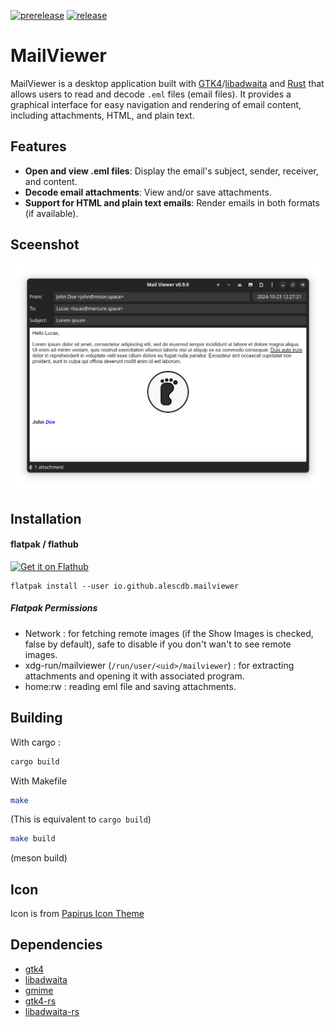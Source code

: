 [![prerelease](https://github.com/alescdb/mailviewer/actions/workflows/prerelease.yml/badge.svg)](https://github.com/alescdb/mailviewer/actions/workflows/prerelease.yml)
[![release](https://github.com/alescdb/mailviewer/actions/workflows/release.yml/badge.svg)](https://github.com/alescdb/mailviewer/actions/workflows/release.yml)

# MailViewer

MailViewer is a desktop application built with [GTK4](https://www.gtk.org/)/[libadwaita](https://gnome.pages.gitlab.gnome.org/libadwaita/doc/main/index.html) and [Rust](https://www.rust-lang.org/) that allows users to read and decode `.eml` files (email files). It provides a graphical interface for easy navigation and rendering of email content, including attachments, HTML, and plain text.

## Features

- **Open and view .eml files**: Display the email's subject, sender, receiver, and content.
- **Decode email attachments**: View and/or save attachments.
- **Support for HTML and plain text emails**: Render emails in both formats (if available).


## Sceenshot

![Screenshot](images/mailviewer.png)

## Installation

#### flatpak / flathub

[![](https://flathub.org/api/badge?svg&locale=en 'Get it on Flathub')](https://flathub.org/apps/io.github.alescdb.mailviewer)

```
flatpak install --user io.github.alescdb.mailviewer
```

##### Flatpak Permissions

- Network : for fetching remote images (if the Show Images is checked, false by default), safe to disable if you don't wan't to see remote images.
- xdg-run/mailviewer (`/run/user/<uid>/mailviewer`) : for extracting attachments and opening it with associated program.
- home:rw : reading eml file and saving attachments.


## Building

With cargo :
```bash
cargo build
```

With Makefile
```bash
make
```
(This is equivalent to `cargo build`)

```bash
make build
```
(meson build)

## Icon

Icon is from [Papirus Icon Theme](https://github.com/PapirusDevelopmentTeam/papirus-icon-theme)

## Dependencies

- [gtk4](https://docs.gtk.org/gtk4/)
- [libadwaita](https://gnome.pages.gitlab.gnome.org/libadwaita/doc/main/index.html)
- [gmime](https://github.com/jstedfast/gmime)
- [gtk4-rs](https://gtk-rs.org/gtk4-rs/git/book/)
- [libadwaita-rs](https://world.pages.gitlab.gnome.org/Rust/libadwaita-rs/)
